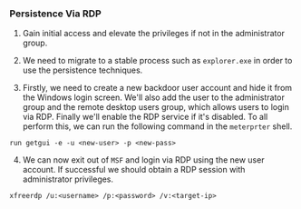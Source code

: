 
### Persistence Via RDP

1. Gain initial access and elevate the privileges if not in the administrator group. 

2. We need to migrate to a stable process such as `explorer.exe` in order to use the persistence techniques. 

3. Firstly, we need to create a new backdoor user account and hide it from the Windows login screen. We'll also add the user to the administrator group and the remote desktop users group, which allows users to login via RDP. Finally we'll enable the RDP service if it's disabled. To all perform this, we can run the following command in the `meterprter` shell.
```
run getgui -e -u <new-user> -p <new-pass>
```

4. We can now exit out of `MSF` and login via RDP using the new user account. If successful we should obtain a RDP session with administrator privileges. 
```
xfreerdp /u:<username> /p:<password> /v:<target-ip>
```


